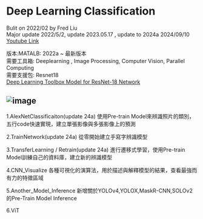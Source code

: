 # Deep Learning Classification
Bulit on 2022/02 by Fred Liu  
Major update 2022/5/2, update 2023.05.17 , update to 2024a 2024/09/10 
[Youtube Link](https://youtube.com/playlist?list=PLkig3EWeC3SiuZNF7vUzfGTuu97k-Z_lm) 
  
版本:MATALB: 2022a ~ 最新版本  
需要工具箱: Deeplearning , Image Processing, Computer Vision, Parallel Computing  
需要支援包: Resnet18  
[Deep Learning Toolbox Model for ResNet-18 Network](https://www.mathworks.com/matlabcentral/fileexchange/68261-deep-learning-toolbox-model-for-resnet-18-network?s_tid=srchtitle) 

![image](https://github.com/MoonUsagi/DeepLearning_Classificaiton/blob/main/King_of_Rabbit.jpg)
---------------------------------------

1.AlexNetClassificaiton(update 24a)
使用Pre-train Model來辨識照片的類別，五行code快速實現，建立單張影像與多張影像上的預測

2.TrainNetwork(update 24a)
從零開始建立手寫字辨識模型

3.TransferLearning / Retrain(update 24a)
進行遷移式學習，使用Pre-train Model訓練自己的資料庫，建立新的辨識模型

4.CNN_Visualize
各種可視化的演算法，用於描述與解釋模型的結果，查看最強而有力的特徵區域

5.Another_Model_Inference 
新增關於YOLOv4,YOLOX,MaskR-CNN,SOLOv2的Pre-Train Model Inference 

6.ViT